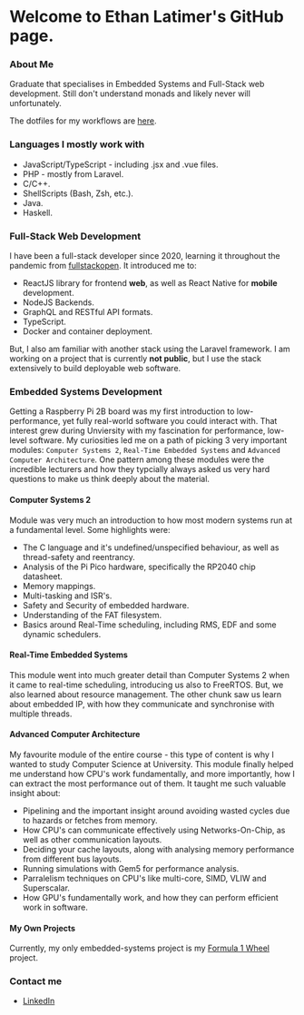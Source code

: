 # Welcome to Ethan Latimer's GitHub page. 

### About Me

Graduate that specialises in Embedded Systems and Full-Stack web development. Still don't understand monads and likely never will unfortunately. 

The dotfiles for my workflows are [here](https://github.com/EthanLatimerGB/dotfiles). 

### Languages I mostly work with
* JavaScript/TypeScript - including .jsx and .vue files.
* PHP - mostly from Laravel.
* C/C++.
* ShellScripts (Bash, Zsh, etc.).
* Java.
* Haskell.

### Full-Stack Web Development

I have been a full-stack developer since 2020, learning it throughout the pandemic from [fullstackopen](https://fullstackopen.com/en/). It introduced me to:

* ReactJS library for frontend **web**, as well as React Native for **mobile** development.
* NodeJS Backends.
* GraphQL and RESTful API formats.
* TypeScript.
* Docker and container deployment.

But, I also am familiar with another stack using the Laravel framework. I am working on a project that is currently **not public**, but I use the stack extensively to build deployable web software. 

### Embedded Systems Development

Getting a Raspberry Pi 2B board was my first introduction to low-performance, yet fully real-world software you could interact with. That interest grew during Unviersity with my fascination for performance, low-level software. My curiosities led me on a path of picking 3 very important modules: `Computer Systems 2`, `Real-Time Embedded Systems` and `Advanced Computer Architecture`. One pattern among these modules were the incredible lecturers and how they typcially always asked us very hard questions to make us think deeply about the material. 

#### Computer Systems 2

Module was very much an introduction to how most modern systems run at a fundamental level. Some highlights were:

* The C language and it's undefined/unspecified behaviour, as well as thread-safety and reentrancy.
* Analysis of the Pi Pico hardware, specifically the RP2040 chip datasheet. 
* Memory mappings.
* Multi-tasking and ISR's.
* Safety and Security of embedded hardware.
* Understanding of the FAT filesystem.
* Basics around Real-Time scheduling, including RMS, EDF and some dynamic schedulers.

#### Real-Time Embedded Systems

This module went into much greater detail than Computer Systems 2 when it came to real-time scheduling, introducing us also to FreeRTOS. But, we also learned about resource management. The other chunk saw us learn about embedded IP, with how they communicate and synchronise with multiple threads. 

#### Advanced Computer Architecture

My favourite module of the entire course - this type of content is why I wanted to study Computer Science at University. This module finally helped me understand how CPU's work fundamentally, and more importantly, how I can extract the most performance out of them. It taught me such valuable insight about:

* Pipelining and the important insight around avoiding wasted cycles due to hazards or fetches from memory.
* How CPU's can communicate effectively using Networks-On-Chip, as well as other communication layouts.
* Deciding your cache layouts, along with analysing memory performance from different bus layouts.
* Running simulations with Gem5 for performance analysis.
* Parralelism techniques on CPU's like multi-core, SIMD, VLIW and Superscalar.
* How GPU's fundamentally work, and how they can perform efficient work in software.

#### My Own Projects

Currently, my only embedded-systems project is my [Formula 1 Wheel](https://github.com/EthanLatimerGB/sys2-f1-wheel-sim) project. 

### Contact me
* [LinkedIn](https://www.linkedin.com/in/ethan-latimer-b2b8261a1/)
